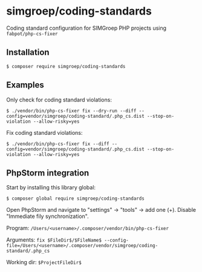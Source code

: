 simgroep/coding-standards
===========================

Coding standard configuration for SIMGroep PHP projects using `fabpot/php-cs-fixer`

## Installation

```
$ composer require simgroep/coding-standards
```

## Examples

Only check for coding standard violations:

```
$ ./vendor/bin/php-cs-fixer fix --dry-run --diff --config=vendor/simgroep/coding-standard/.php_cs.dist --stop-on-violation --allow-risky=yes
```

Fix coding standard violations:

```
$ ./vendor/bin/php-cs-fixer fix --diff --config=vendor/simgroep/coding-standard/.php_cs.dist --stop-on-violation --allow-risky=yes
```

## PhpStorm integration

Start by installing this library global:

```
$ composer global require simgroep/coding-standards
```

Open PhpStorm and navigate to "settings" -> "tools" -> add one (+).
Disable "Immediate fily synchronization".

Program: `/Users/<username>/.composer/vendor/bin/php-cs-fixer`

Arguments: `fix $FileDir$/$FileName$ --config-file=/Users/<username>/.composer/vendor/simgroep/coding-standard/.php_cs`

Working dir: `$ProjectFileDir$`
